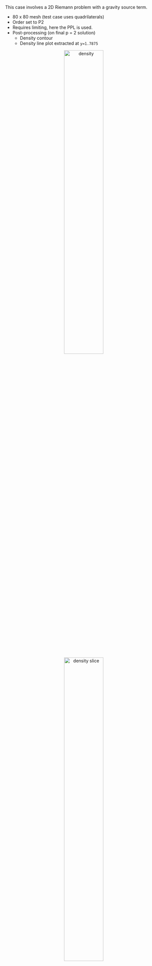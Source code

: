 This case involves a 2D Riemann problem with a gravity source term.
  - 80 x 80 mesh (test case uses quadrilaterals)
  - Order set to P2
  - Requires limiting, here the PPL is used. 
  - Post-processing (on final p = 2 solution)
    - Density contour
    - Density line plot extracted at `y=1.7875` 

<p align="center">
  <img alt="density" src="https://user-images.githubusercontent.com/55554103/103027818-35444700-451c-11eb-8b3e-d5674ef633a2.png" width="50%"></a>
  <img alt="density slice" src="https://user-images.githubusercontent.com/55554103/103027861-455c2680-451c-11eb-8c67-f49bdda6189d.png" width="50%"></a>
</p>
